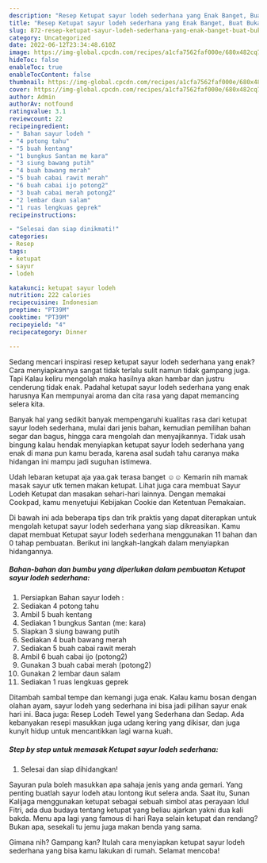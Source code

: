 ```yaml
---
description: "Resep Ketupat sayur lodeh sederhana yang Enak Banget, Buat Buka Puasa}"
title: "Resep Ketupat sayur lodeh sederhana yang Enak Banget, Buat Buka Puasa}"
slug: 872-resep-ketupat-sayur-lodeh-sederhana-yang-enak-banget-buat-buka-puasa
category: Uncategorized
date: 2022-06-12T23:34:48.610Z
image: https://img-global.cpcdn.com/recipes/a1cfa7562faf000e/680x482cq70/ketupat-sayur-lodeh-sederhana-foto-resep-utama.jpg
hideToc: false
enableToc: true
enableTocContent: false
thumbnail: https://img-global.cpcdn.com/recipes/a1cfa7562faf000e/680x482cq70/ketupat-sayur-lodeh-sederhana-foto-resep-utama.jpg
cover: https://img-global.cpcdn.com/recipes/a1cfa7562faf000e/680x482cq70/ketupat-sayur-lodeh-sederhana-foto-resep-utama.jpg
author: Admin
authorAv: notfound
ratingvalue: 3.1
reviewcount: 22
recipeingredient:
- " Bahan sayur lodeh "
- "4 potong tahu"
- "5 buah kentang"
- "1 bungkus Santan me kara"
- "3 siung bawang putih"
- "4 buah bawang merah"
- "5 buah cabai rawit merah"
- "6 buah cabai ijo potong2"
- "3 buah cabai merah potong2"
- "2 lembar daun salam"
- "1 ruas lengkuas geprek"
recipeinstructions:

- "Selesai dan siap dinikmati!"
categories:
- Resep
tags:
- ketupat
- sayur
- lodeh

katakunci: ketupat sayur lodeh 
nutrition: 222 calories
recipecuisine: Indonesian
preptime: "PT39M"
cooktime: "PT39M"
recipeyield: "4"
recipecategory: Dinner

---
```



Sedang mencari inspirasi resep ketupat sayur lodeh sederhana yang enak? Cara menyiapkannya sangat tidak terlalu sulit namun tidak gampang juga. Tapi Kalau keliru mengolah maka hasilnya akan hambar dan justru cenderung tidak enak. Padahal ketupat sayur lodeh sederhana yang enak harusnya Kan mempunyai aroma dan cita rasa yang dapat memancing selera kita.


Banyak hal yang sedikit banyak mempengaruhi kualitas rasa dari ketupat sayur lodeh sederhana, mulai dari jenis bahan, kemudian pemilihan bahan segar dan bagus, hingga cara mengolah dan menyajikannya. Tidak usah bingung kalau hendak menyiapkan ketupat sayur lodeh sederhana yang enak di mana pun kamu berada, karena asal sudah tahu caranya maka hidangan ini mampu jadi suguhan istimewa.

Udah lebaran ketupat aja yaa.gak terasa banget ☺️☺️ Kemarin nih mamak masak sayur utk temen makan ketupat. Lihat juga cara membuat Sayur Lodeh Ketupat dan masakan sehari-hari lainnya. Dengan memakai Cookpad, kamu menyetujui Kebijakan Cookie dan Ketentuan Pemakaian.


Di bawah ini ada beberapa tips dan trik praktis yang dapat diterapkan untuk mengolah ketupat sayur lodeh sederhana yang siap dikreasikan. Kamu dapat membuat Ketupat sayur lodeh sederhana menggunakan 11 bahan dan 0 tahap pembuatan. Berikut ini langkah-langkah dalam menyiapkan hidangannya.

<!--inarticleads1-->

##### Bahan-bahan dan bumbu yang diperlukan dalam pembuatan Ketupat sayur lodeh sederhana:

1. Persiapkan  Bahan sayur lodeh :
1. Sediakan 4 potong tahu
1. Ambil 5 buah kentang
1. Sediakan 1 bungkus Santan (me: kara)
1. Siapkan 3 siung bawang putih
1. Sediakan 4 buah bawang merah
1. Sediakan 5 buah cabai rawit merah
1. Ambil 6 buah cabai ijo (potong2)
1. Gunakan 3 buah cabai merah (potong2)
1. Gunakan 2 lembar daun salam
1. Sediakan 1 ruas lengkuas geprek


Ditambah sambal tempe dan kemangi juga enak. Kalau kamu bosan dengan olahan ayam, sayur lodeh yang sederhana ini bisa jadi pilihan sayur enak hari ini. Baca juga: Resep Lodeh Tewel yang Sederhana dan Sedap. Ada kebanyakan resepi masukkan juga udang kering yang dikisar, dan juga kunyit hidup untuk mencantikkan lagi warna kuah. 

<!--inarticleads2-->

##### Step by step untuk memasak Ketupat sayur lodeh sederhana:


1. Selesai dan siap dihidangkan!

Sayuran pula boleh masukkan apa sahaja jenis yang anda gemari. Yang penting buatlah sayur lodeh atau lontong ikut selera anda. Saat itu, Sunan Kalijaga menggunakan ketupat sebagai sebuah simbol atas perayaan Idul Fitri, ada dua budaya tentang ketupat yang beliau ajarkan yakni dua kali bakda. Menu apa lagi yang famous di hari Raya selain ketupat dan rendang? Bukan apa, sesekali tu jemu juga makan benda yang sama. 

Gimana nih? Gampang kan? Itulah cara menyiapkan ketupat sayur lodeh sederhana yang bisa kamu lakukan di rumah. Selamat mencoba!
